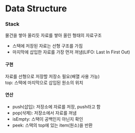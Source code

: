 # Data Structure

### Stack
물건을 쌓아 올리듯 자료를 쌓아 올린 형태의 자료구조
- 스택에 저장된 자료는 선형 구조를 가짐
- 마지막에 삽입한 자료를 가장 먼저 꺼냄(LIFO: Last In First Out)
#### 구현
자료를 선형으로 저장할 저장소 필요(배열 사용 가능)  
top: 스택에 마지막으로 삽입된 원소의 위치
#### 연산
- push(삽입): 저장소에 자료를 저장, push라고 함
- pop(삭제): 저장소에서 자료를 꺼냄
- isEmpty: 스택이 공백인지 아닌지 확인
- peek: 스택의 top에 있는 item(원소)을 반환
<!-- 8page부터 다시 정리 -->